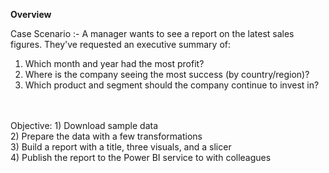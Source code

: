 **Overview**

Case Scenario :-
A manager wants to see a report on the latest sales figures. They've requested an executive summary of:

1) Which month and year had the most profit?
2) Where is the company seeing the most success (by country/region)?
3) Which product and segment should the company continue to invest in?

<br/>
<br/>
Objective:
1) Download sample data <br/>
2) Prepare the data with a few transformations <br/>
3) Build a report with a title, three visuals, and a slicer <br/>
4) Publish the report to the Power BI service to with colleagues <br/>
